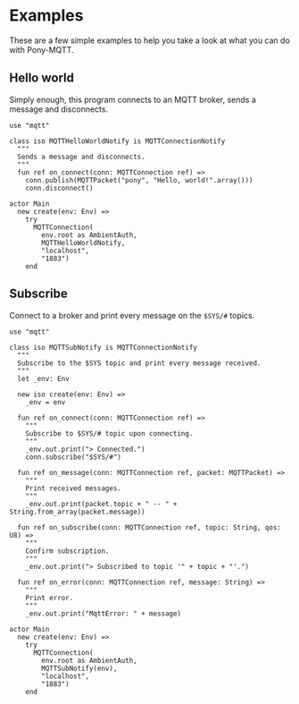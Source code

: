 # Examples

These are a few simple examples to help you take a look at what you can do with Pony-MQTT.

## Hello world

Simply enough, this program connects to an MQTT broker, sends a message and disconnects.

```pony
use "mqtt"

class iso MQTTHelloWorldNotify is MQTTConnectionNotify
  """
  Sends a message and disconnects.
  """
  fun ref on_connect(conn: MQTTConnection ref) =>
    conn.publish(MQTTPacket("pony", "Hello, world!".array()))
    conn.disconnect()

actor Main
  new create(env: Env) =>
    try
      MQTTConnection(
        env.root as AmbientAuth,
        MQTTHelloWorldNotify,
        "localhost",
        "1883")
    end
```

## Subscribe

Connect to a broker and print every message on the `$SYS/#` topics.

```pony
use "mqtt"

class iso MQTTSubNotify is MQTTConnectionNotify
  """
  Subscribe to the $SYS topic and print every message received.
  """
  let _env: Env

  new iso create(env: Env) =>
    _env = env

  fun ref on_connect(conn: MQTTConnection ref) =>
    """
    Subscribe to $SYS/# topic upon connecting.
    """
    _env.out.print("> Connected.")
    conn.subscribe("$SYS/#")

  fun ref on_message(conn: MQTTConnection ref, packet: MQTTPacket) =>
    """
    Print received messages.
    """
    _env.out.print(packet.topic + " -- " + String.from_array(packet.message))

  fun ref on_subscribe(conn: MQTTConnection ref, topic: String, qos: U8) =>
    """
    Confirm subscription.
    """
    _env.out.print("> Subscribed to topic '" + topic + "'.")

  fun ref on_error(conn: MQTTConnection ref, message: String) =>
    """
    Print error.
    """
    _env.out.print("MqttError: " + message)

actor Main
  new create(env: Env) =>
    try
      MQTTConnection(
        env.root as AmbientAuth,
        MQTTSubNotify(env),
        "localhost",
        "1883")
    end

```



